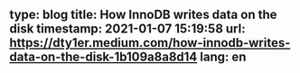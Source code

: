 type: blog
title: How InnoDB writes data on the disk
timestamp: 2021-01-07 15:19:58
url: https://dty1er.medium.com/how-innodb-writes-data-on-the-disk-1b109a8a8d14
lang: en
---
